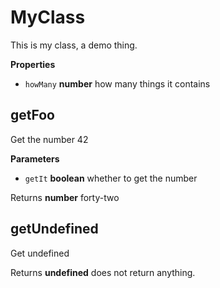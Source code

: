 # MyClass

This is my class, a demo thing.

**Properties**

-   `howMany` **number** how many things it contains

## getFoo

Get the number 42

**Parameters**

-   `getIt` **boolean** whether to get the number

Returns **number** forty-two

## getUndefined

Get undefined

Returns **undefined** does not return anything.
